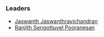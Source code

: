 ### Leaders
* [Jaswanth Jaswanthravichandran](mailto:jaswanth.jaswanthravichandra@owasp.org)
* [Ranjith Sengottuvel Pooranesan](mailto:ranjith.senottuvelpooranesan@owasp.org)
